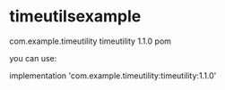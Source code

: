# timeutilsexample

<dependency>
  <groupId>com.example.timeutility</groupId>
  <artifactId>timeutility</artifactId>
  <version>1.1.0</version>
  <type>pom</type>
</dependency>


you can use:

implementation 'com.example.timeutility:timeutility:1.1.0'


